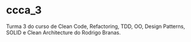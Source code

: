 # ccca_3
Turma 3 do curso de Clean Code, Refactoring, TDD, OO, Design Patterns, SOLID e Clean Architecture do Rodrigo Branas.
